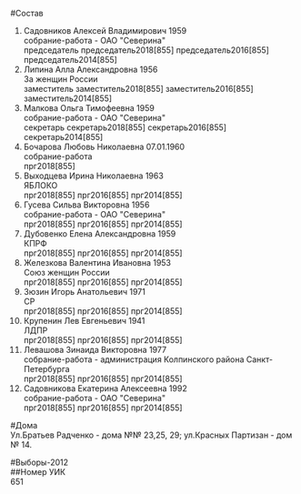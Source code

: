 #Состав  
1. Садовников Алексей Владимирович 1959  
    собрание-работа - ОАО "Северина"  
    председатель председатель2018[855] председатель2016[855] председатель2014[855]  
2. Липина Алла Александровна 1956  
    За женщин России  
    заместитель заместитель2018[855] заместитель2016[855] заместитель2014[855]  
3. Малкова Ольга Тимофеевна 1959  
    собрание-работа - ОАО "Северина"  
    секретарь секретарь2018[855] секретарь2016[855] секретарь2014[855]  
4. Бочарова Любовь Николаевна 07.01.1960  
    собрание-работа  
    прг2018[855]  
5. Выходцева Ирина Николаевна 1963  
    ЯБЛОКО  
    прг2018[855] прг2016[855] прг2014[855]  
6. Гусева Сильва Викторовна 1956  
    собрание-работа - ОАО "Северина"  
    прг2018[855] прг2016[855] прг2014[855]  
7. Дубовенко Елена Александровна 1959  
    КПРФ  
    прг2018[855] прг2016[855] прг2014[855]  
8. Железкова Валентина Ивановна 1953  
    Союз женщин России  
    прг2018[855] прг2016[855] прг2014[855]  
9. Зюзин Игорь Анатольевич 1971  
    СР  
    прг2018[855] прг2016[855] прг2014[855]  
10. Крупенин Лев Евгеньевич 1941  
    ЛДПР  
    прг2018[855] прг2016[855] прг2014[855]  
11. Левашова Зинаида Викторовна 1977  
    собрание-работа - администрация Колпинского района Санкт-Петербурга  
    прг2018[855] прг2016[855] прг2014[855]  
12. Садовникова Екатерина Алексеевна 1992  
    собрание-работа - ОАО "Северина"  
    прг2018[855] прг2016[855] прг2014[855]  
  
#Дома  
Ул.Братьев Радченко - дома №№ 23,25, 29; ул.Красных Партизан - дом № 14.  
  
#Выборы-2012  
##Номер УИК  
651  
